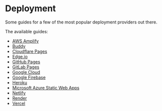 # Deployment

Some guides for a few of the most popular deployment providers out there.

The available guides:

- [AWS Amplify](./aws-amplify.md)
- [Buddy](./buddy.md)
- [Cloudflare Pages](./cloudflare.md)
- [Edge.io](./edgeio.md)
- [GitHub Pages](./github.md)
- [GitLab Pages](./gitlab.md)
- [Google Cloud](./google-cloud.md)
- [Google Firebase](./google-firebase.md)
- [Heroku](./heroku.md)
- [Microsoft Azure Static Web Apps](./ms-azure.md)
- [Netlify](./netlify.md)
- [Render](./render.md)
- [Vercel](./vercel.md)

